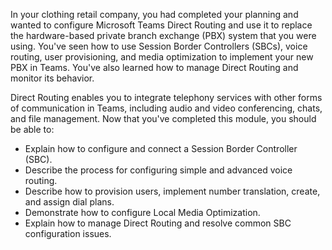 In your clothing retail company, you had completed your planning and wanted to configure Microsoft Teams Direct Routing and use it to replace the hardware-based private branch exchange (PBX) system that you were using. You've seen how to use Session Border Controllers (SBCs), voice routing, user provisioning, and media optimization to implement your new PBX in Teams. You've also learned how to manage Direct Routing and monitor its behavior.

Direct Routing enables you to integrate telephony services with other forms of communication in Teams, including audio and video conferencing, chats, and file management.
Now that you've completed this module, you should be able to:

- Explain how to configure and connect a Session Border Controller (SBC).
- Describe the process for configuring simple and advanced voice routing.
- Describe how to provision users, implement number translation, create, and assign dial plans.
- Demonstrate how to configure Local Media Optimization.
- Explain how to manage Direct Routing and resolve common SBC configuration issues.
